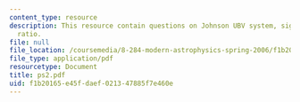 ```yaml
---
content_type: resource
description: This resource contain questions on Johnson UBV system, signal-to-noise
  ratio.
file: null
file_location: /coursemedia/8-284-modern-astrophysics-spring-2006/f1b20165e45fdaef021347885f7e460e_ps2.pdf
file_type: application/pdf
resourcetype: Document
title: ps2.pdf
uid: f1b20165-e45f-daef-0213-47885f7e460e
---
```

